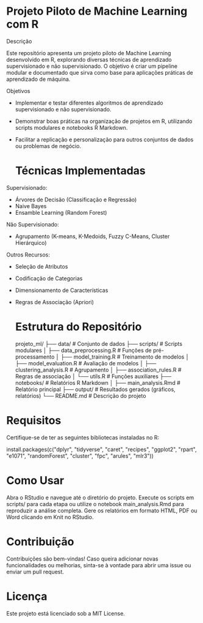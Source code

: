 # Projeto Piloto de Machine Learning com R
Descrição

Este repositório apresenta um projeto piloto de Machine Learning desenvolvido em R, explorando diversas técnicas de aprendizado supervisionado e não supervisionado. O objetivo é criar um pipeline modular e documentado que sirva como base para aplicações práticas de aprendizado de máquina.

Objetivos

* Implementar e testar diferentes algoritmos de aprendizado supervisionado e não supervisionado.
* Demonstrar boas práticas na organização de projetos em R, utilizando scripts modulares e notebooks R Markdown.
* Facilitar a replicação e personalização para outros conjuntos de dados ou problemas de negócio.

  # Técnicas Implementadas

Supervisionado:

* Árvores de Decisão (Classificação e Regressão)
* Naive Bayes
* Ensamble Learning (Random Forest)
  
Não Supervisionado:

* Agrupamento (K-means, K-Medoids, Fuzzy C-Means, Cluster Hierárquico)
  
Outros Recursos:

* Seleção de Atributos
* Codificação de Categorias
* Dimensionamento de Características
* Regras de Associação (Apriori)

  # Estrutura do Repositório

  projeto_ml/
├── data/                  # Conjunto de dados
├── scripts/               # Scripts modulares
│   ├── data_preprocessing.R   # Funções de pré-processamento
│   ├── model_training.R       # Treinamento de modelos
│   ├── model_evaluation.R     # Avaliação de modelos
│   ├── clustering_analysis.R  # Agrupamento
│   ├── association_rules.R    # Regras de associação
│   └── utils.R                # Funções auxiliares
├── notebooks/             # Relatórios R Markdown
│   ├── main_analysis.Rmd      # Relatório principal
├── output/                # Resultados gerados (gráficos, relatórios)
└── README.md              # Descrição do projeto


# Requisitos

Certifique-se de ter as seguintes bibliotecas instaladas no R:

install.packages(c("dplyr", "tidyverse", "caret", "recipes", "ggplot2", 
                   "rpart", "e1071", "randomForest", "cluster", 
                   "fpc", "arules", "mlr3"))

# Como Usar

Abra o RStudio e navegue até o diretório do projeto.
Execute os scripts em scripts/ para cada etapa ou utilize o notebook main_analysis.Rmd para reproduzir a análise completa.
Gere os relatórios em formato HTML, PDF ou Word clicando em Knit no RStudio.

# Contribuição

Contribuições são bem-vindas! Caso queira adicionar novas funcionalidades ou melhorias, sinta-se à vontade para abrir uma issue ou enviar um pull request.

# Licença
Este projeto está licenciado sob a MIT License.
